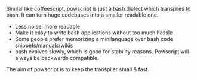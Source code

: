 Similar like coffeescript, powscript is just a bash dialect which transpiles to bash.
It can turn huge codebases into a smaller readable one.

* Less noise, more readable
* Make it easy to write bash applications without too much hassle
* Some people prefer memorizing a minilanguage over bash code snippets/manuals/wikis
* bash evolves slowly, which is good for stability reasons. Powscript will always be backwards compatible.

The aim of powscript is to keep the transpiler small & fast.
